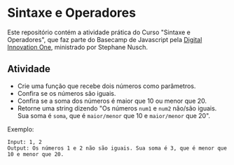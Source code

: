 # Sintaxe e Operadores

Este repositório contém a atividade prática do Curso "Sintaxe e Operadores", que faz parte do Basecamp de Javascript pela [Digital Innovation One](https://digitalinnovation.one/), ministrado por Stephane Nusch.

## Atividade

- Crie uma função que recebe dois números como parâmetros.
- Confira se os números são iguais.
- Confira se a soma dos números é maior que 10 ou menor que 20.
- Retorne uma string dizendo "Os números `num1` e `num2` não/são iguais. Sua soma é `soma`, que é `maior/menor` que 10 e `maior/menor` que 20".

Exemplo:

```
Input: 1, 2
Output: Os números 1 e 2 não são iguais. Sua soma é 3, que é menor que 10 e menor que 20.
```
